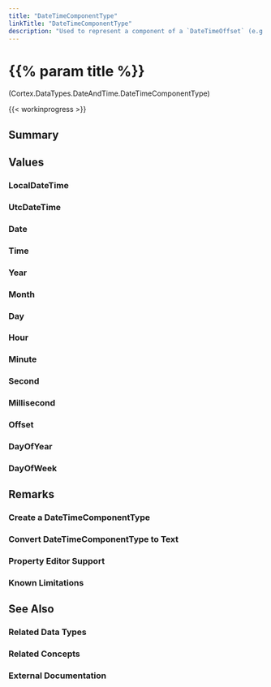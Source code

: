 ```yaml
---
title: "DateTimeComponentType"
linkTitle: "DateTimeComponentType"
description: "Used to represent a component of a `DateTimeOffset` (e.g. `Year`, `Month`, `Day`)."
---
```


# {{% param title %}}

<p class="namespace">(Cortex.DataTypes.DateAndTime.DateTimeComponentType)</p>

{{< workinprogress >}}

## Summary

## Values

### LocalDateTime

### UtcDateTime

### Date

### Time

### Year

### Month

### Day

### Hour

### Minute

### Second

### Millisecond

### Offset

### DayOfYear

### DayOfWeek

## Remarks

### Create a DateTimeComponentType

### Convert DateTimeComponentType to Text

### Property Editor Support

### Known Limitations

## See Also

### Related Data Types

### Related Concepts

### External Documentation
